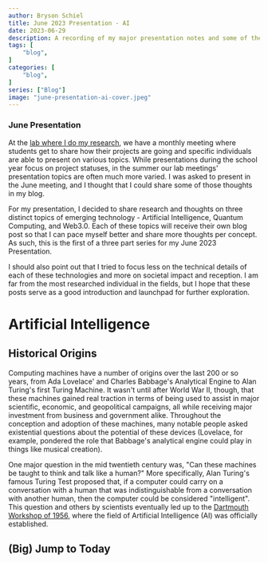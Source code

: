 ```yaml
---
author: Bryson Schiel
title: June 2023 Presentation - AI
date: 2023-06-29
description: A recording of my major presentation notes and some of the discussion that we shared as a lab. Specifically for Artificial Intelligence.
tags: [
    "blog",
]
categories: [
    "blog",
]
series: ["Blog"]
image: "june-presentation-ai-cover.jpeg"
---
```


### June Presentation

At the [lab where I do my research](https://netlab.byu.edu), we have a monthly meeting where students get to share how their projects are going and specific individuals are able to present on various topics. While presentations during the school year focus on project statuses, in the summer our lab meetings' presentation topics are often much more varied. I was asked to present in the June meeting, and I thought that I could share some of those thoughts in my blog.

For my presentation, I decided to share research and thoughts on three distinct topics of emerging technology - Artificial Intelligence, Quantum Computing, and Web3.0. Each of these topics will receive their own blog post so that I can pace myself better and share more thoughts per concept. As such, this is the first of a three part series for my June 2023 Presentation.

I should also point out that I tried to focus less on the technical details of each of these technologies and more on societal impact and reception. I am far from the most researched individual in the fields, but I hope that these posts serve as a good introduction and launchpad for further exploration.

# Artificial Intelligence

## Historical Origins

Computing machines have a number of origins over the last 200 or so years, from Ada Lovelace' and Charles Babbage's Analytical Engine to Alan Turing's first Turing Machine. It wasn't until after World War II, though, that these machines gained real traction in terms of being used to assist in major scientific, economic, and geopolitical campaigns, all while receiving major investment from business and government alike. Throughout the conception and adoption of these machines, many notable people asked existential questions about the potential of these devices (Lovelace, for example, pondered the role that Babbage's analytical engine could play in things like musical creation). 

One major question in the mid twentieth century was, "Can these machines be taught to think and talk like a human?" More specifically, Alan Turing's famous Turing Test proposed that, if a computer could carry on a conversation with a human that was indistinguishable from a conversation with another human, then the computer could be considered "intelligent". This question and others by scientists eventually led up to the [Dartmouth Workshop of 1956](https://en.wikipedia.org/wiki/Dartmouth_workshop), where the field of Artificial Intelligence (AI) was officially established. 

## (Big) Jump to Today

